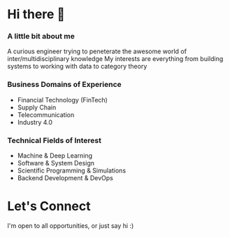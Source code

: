 # Hi there 👋

### A little bit about me
A curious engineer trying to peneterate the awesome world of inter/multidisciplinary knowledge 
My interests are everything from building systems to working with data to category theory 

### Business Domains of Experience
- Financial Technology (FinTech)
- Supply Chain 
- Telecommunication 
- Industry 4.0

### Technical Fields of Interest
- Machine & Deep Learning
- Software & System Design
- Scientific Programming & Simulations
- Backend Development & DevOps

# Let's Connect
I'm open to all opportunities, or just say hi :)
